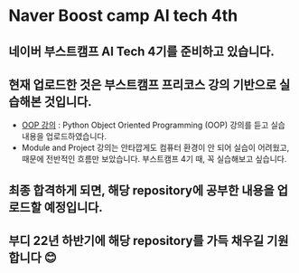 # Naver Boost camp AI tech 4th

## 네이버 부스트캠프 AI Tech 4기를 준비하고 있습니다.
## 현재 업로드한 것은 부스트캠프 프리코스 강의 기반으로 실습해본 것입니다.
- [OOP 강의](https://github.com/BBARRY-Lee/Naver-Boost-camp-AI-tech-4th-/tree/main/OOP) : Python Object Oriented Programming (OOP) 강의를 듣고 실습 내용을 업로드하였습니다.
- Module and Project 강의는 안타깝게도 컴퓨터 환경이 안 되어 실습이 어려웠고, 때문에 전반적인 흐름만 보았습니다. 부스트캠프 4기 때, 꼭 실습해보고 싶습니다.
## 최종 합격하게 되면, 해당 repository에 공부한 내용을 업로드할 예정입니다.
## 부디 22년 하반기에 해당 repository를 가득 채우길 기원합니다 😊
